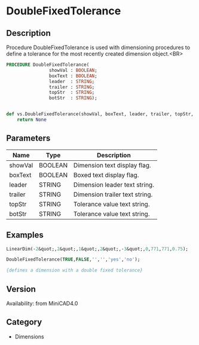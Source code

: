 # DoubleFixedTolerance

## Description
Procedure DoubleFixedTolerance is used with dimensioning procedures to define a tolerance for the most recently created dimension object.&lt;BR&gt;


```pascal
PROCEDURE DoubleFixedTolerance(
				showVal : BOOLEAN;
				boxText : BOOLEAN;
				leader  : STRING;
				trailer : STRING;
				topStr  : STRING;
				botStr  : STRING);
```

```python

def vs.DoubleFixedTolerance(showVal, boxText, leader, trailer, topStr, botStr):
    return None
```

## Parameters
|Name|Type|Description|
|---|---|---|
|showVal|BOOLEAN|Dimension text display flag.|
|boxText|BOOLEAN|Boxed text display flag.|
|leader|STRING|Dimension leader text string.|
|trailer|STRING|Dimension trailer text string.|
|topStr|STRING|Tolerance value text string.|
|botStr|STRING|Tolerance value text string.|

## Examples
```pascal
LinearDim(-2&quot;,2&quot;,1&quot;,2&quot;,-3&quot;,0,771,771,0.75);

DoubleFixedTolerance(TRUE,FALSE,'','','yes','no');

{defines a dimension with a double fixed tolerance}
```

## Version
Availability: from MiniCAD4.0
## Category
* Dimensions

